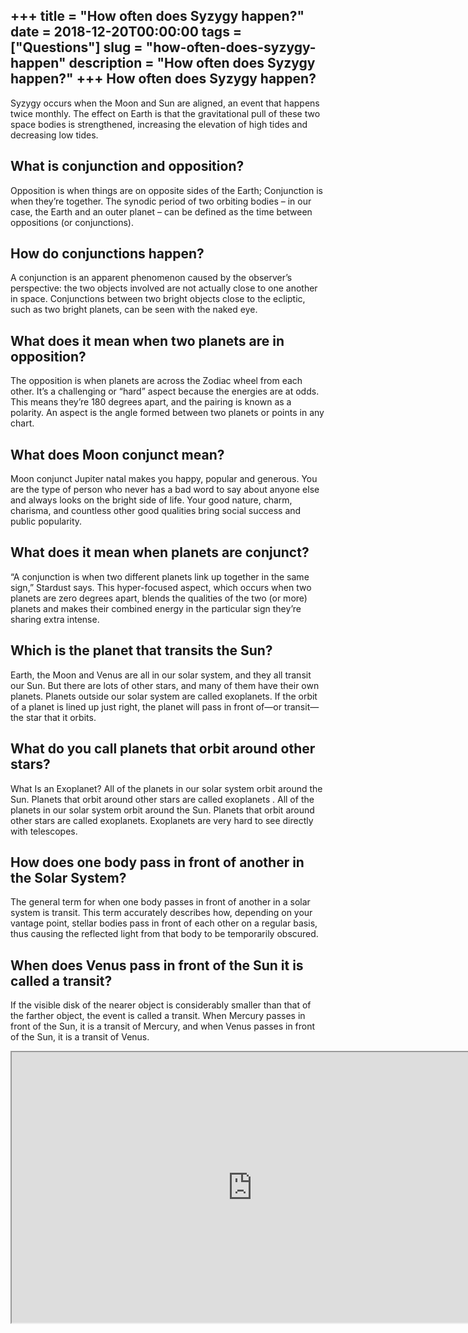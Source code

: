 +++
title = "How often does Syzygy happen?"
date = 2018-12-20T00:00:00
tags = ["Questions"]
slug = "how-often-does-syzygy-happen"
description = "How often does Syzygy happen?"
+++
How often does Syzygy happen?
-----------------------------

Syzygy occurs when the Moon and Sun are aligned, an event that happens twice monthly. The effect on Earth is that the gravitational pull of these two space bodies is strengthened, increasing the elevation of high tides and decreasing low tides.

What is conjunction and opposition?
-----------------------------------

Opposition is when things are on opposite sides of the Earth; Conjunction is when they’re together. The synodic period of two orbiting bodies – in our case, the Earth and an outer planet – can be defined as the time between oppositions (or conjunctions).

How do conjunctions happen?
---------------------------

A conjunction is an apparent phenomenon caused by the observer’s perspective: the two objects involved are not actually close to one another in space. Conjunctions between two bright objects close to the ecliptic, such as two bright planets, can be seen with the naked eye.

What does it mean when two planets are in opposition?
-----------------------------------------------------

The opposition is when planets are across the Zodiac wheel from each other. It’s a challenging or “hard” aspect because the energies are at odds. This means they’re 180 degrees apart, and the pairing is known as a polarity. An aspect is the angle formed between two planets or points in any chart.

What does Moon conjunct mean?
-----------------------------

Moon conjunct Jupiter natal makes you happy, popular and generous. You are the type of person who never has a bad word to say about anyone else and always looks on the bright side of life. Your good nature, charm, charisma, and countless other good qualities bring social success and public popularity.

What does it mean when planets are conjunct?
--------------------------------------------

“A conjunction is when two different planets link up together in the same sign,” Stardust says. This hyper-focused aspect, which occurs when two planets are zero degrees apart, blends the qualities of the two (or more) planets and makes their combined energy in the particular sign they’re sharing extra intense.

Which is the planet that transits the Sun?
------------------------------------------

Earth, the Moon and Venus are all in our solar system, and they all transit our Sun. But there are lots of other stars, and many of them have their own planets. Planets outside our solar system are called exoplanets. If the orbit of a planet is lined up just right, the planet will pass in front of—or transit—the star that it orbits.

What do you call planets that orbit around other stars?
-------------------------------------------------------

What Is an Exoplanet? All of the planets in our solar system orbit around the Sun. Planets that orbit around other stars are called exoplanets . All of the planets in our solar system orbit around the Sun. Planets that orbit around other stars are called exoplanets. Exoplanets are very hard to see directly with telescopes.

How does one body pass in front of another in the Solar System?
---------------------------------------------------------------

The general term for when one body passes in front of another in a solar system is transit. This term accurately describes how, depending on your vantage point, stellar bodies pass in front of each other on a regular basis, thus causing the reflected light from that body to be temporarily obscured.

When does Venus pass in front of the Sun it is called a transit?
----------------------------------------------------------------

If the visible disk of the nearer object is considerably smaller than that of the farther object, the event is called a transit. When Mercury passes in front of the Sun, it is a transit of Mercury, and when Venus passes in front of the Sun, it is a transit of Venus.

<iframe allow="accelerometer; autoplay; clipboard-write; encrypted-media; gyroscope; picture-in-picture" allowfullscreen="" class="__youtube_prefs__  epyt-is-override  no-lazyload" data-no-lazy="1" data-origheight="433" data-origwidth="770" data-skipgform_ajax_framebjll="" height="433" id="_ytid_16030" loading="lazy" src="https://www.youtube.com/embed/fth5ZxhMcTE?enablejsapi=1&autoplay=0&cc_load_policy=0&cc_lang_pref=&iv_load_policy=1&loop=0&modestbranding=0&rel=1&fs=1&playsinline=0&autohide=2&theme=dark&color=red&controls=1&" title="YouTube player" width="770"></iframe>